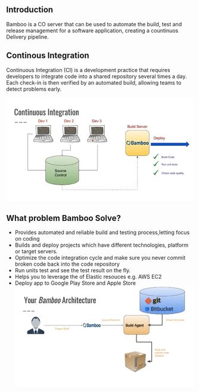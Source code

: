 ## Introduction

Bamboo is a CO server that can be used to automate the build, test and release management for a software application, creating a countinuos Delivery pipeline.

## Continous Integration

Continuous Integration (CI) is a development practice that requires developers to integrate code into a shared repository several times a day. Each check-in is then verified by an automated build, allowing teams to detect problems early.

![CI](img/CI.png)

## What problem Bamboo Solve?

* Provides automated and reliable build and testing process,letting focus on coding
* Builds and deploy projects which have different technologies, platform or target servers.
* Optimize the code integration cycle and make sure you never commit broken code back into the code repository
* Run units test and see the test result on the fly.
* Helps you to leverage the of Elastic resouces e.g. AWS EC2
* Deploy app to Google Play Store and Apple Store
![Bamboo Architecture](img/bambooArchitecture.png)
